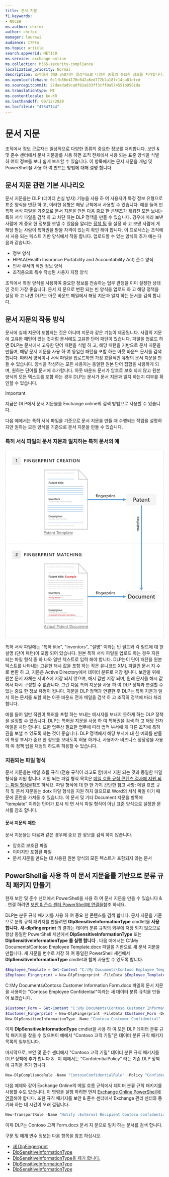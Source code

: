 ```yaml
---
title: 문서 지문
f1.keywords:
- NOCSH
ms.author: chrfox
author: chrfox
manager: laurawi
audience: ITPro
ms.topic: article
search.appverid: MET150
ms.service: exchange-online
ms.collection: M365-security-compliance
localization_priority: Normal
description: 조직에서 정보 근로자는 일상적으로 다양한 종류의 중요한 정보를 처리합니다. 문서 지문을 사용하면 조직 전체에서 사용되는 표준 양식을 식별하여 이 정보를 보다 쉽게 보호할 수 있습니다. 이 항목에서는 문서 지문을 개념 및 PowerShell을 사용 하 여 만드는 방법에 대해 설명 합니다.
ms.openlocfilehash: 0c1fb86e4176c042a6ed772b2a18fc14ca81efcd
ms.sourcegitcommit: 27daadad9ca0f02a833ff3cff8a574551b9581da
ms.translationtype: MT
ms.contentlocale: ko-KR
ms.lasthandoff: 09/12/2020
ms.locfileid: "47547144"
---
```

# <a name="document-fingerprinting"></a>문서 지문

조직에서 정보 근로자는 일상적으로 다양한 종류의 중요한 정보를 처리합니다. 보안 &amp; 및 준수 센터에서 문서 지문을를 사용 하면 조직 전체에서 사용 되는 표준 양식을 식별 하 여이 정보를 보다 쉽게 보호할 수 있습니다. 이 항목에서는 문서 지문을 개념 및 PowerShell을 사용 하 여 만드는 방법에 대해 설명 합니다.
  
## <a name="basic-scenario-for-document-fingerprinting"></a>문서 지문 관련 기본 시나리오

문서 지문을는 DLP (데이터 손실 방지) 기능을 사용 하 여 사용자가 특정 정보 유형으로 표준 양식을 변환 하 고, 이러한 유형은 해당 규칙에서 사용할 수 있습니다. 예를 들어 빈 특허 서식 파일을 기준으로 문서 지문을 만든 다음 중요 한 콘텐츠가 채워진 모든 보내는 특허 서식 파일을 검색 하 고 차단 하는 DLP 정책을 만들 수 있습니다. 경우에 따라 보낸 사람에 게 중요 한 정보를 보낼 수 있음을 알리는 [정책 팁](use-notifications-and-policy-tips.md) 을 설정 하 고 보낸 사람에 게 해당 받는 사람이 특허권을 받을 자격이 있는지 확인 해야 합니다. 이 프로세스는 조직에서 사용 되는 텍스트 기반 양식에서 작동 합니다. 업로드할 수 있는 양식의 추가 예는 다음과 같습니다.
  
- 정부 양식
- HIPAA(Health Insurance Portability and Accountability Act) 준수 양식  
- 인사 부서의 직원 정보 양식
- 조직용으로 특수 작성된 사용자 지정 양식

조직에서 특정 양식을 사용하여 중요한 정보를 전송하는 업무 관행을 이미 설정한 상태인 것이 가장 좋습니다. 문서 지 문으로 변환 되는 빈 양식을 업로드 하 고 해당 정책을 설정 하 고 나면 DLP는 아웃 바운드 메일에서 해당 지문과 일치 하는 문서를 검색 합니다.

## <a name="how-document-fingerprinting-works"></a>문서 지문의 작동 방식

문서에 실제 지문이 포함되는 것은 아니며 지문과 같은 기능이 제공됩니다. 사람의 지문에 고유한 패턴이 있는 것처럼 문서에도 고유한 단어 패턴이 있습니다. 파일을 업로드 하면 DLP는 문서에서 고유한 단어 패턴을 식별 하 고, 해당 패턴을 기반으로 문서 지문을 만들며, 해당 문서 지문을 사용 하 여 동일한 패턴을 포함 하는 아웃 바운드 문서를 검색 합니다. 따라서 양식이나 서식 파일을 업로드하면 가장 효율적인 유형의 문서 지문을 만들 수 있습니다. 양식을 작성하는 모든 사용자는 동일한 원본 단어 집합을 사용하게 되며, 원하는 단어를 문서에 추가합니다. 아웃 바운드 문서가 암호로 보호 되지 않고 원본 양식의 모든 텍스트를 포함 하는 경우 DLP는 문서가 문서 지문과 일치 하는지 여부를 확인할 수 있습니다.

> [!IMPORTANT]
> 지금은 DLP에서 문서 지문을를 Exchange online의 검색 방법으로 사용할 수 있습니다.

다음 예에서는 특허 서식 파일을 기준으로 문서 지문을 만들 때 수행되는 작업을 설명하지만 원하는 모든 양식을 기준으로 문서 지문을 만들 수 있습니다.
  
### <a name="example-of-a-patent-document-matching-a-document-fingerprint-of-a-patent-template"></a>특허 서식 파일의 문서 지문과 일치하는 특허 문서의 예

![Document-Fingerprinting-diagram.png](../media/Document-Fingerprinting-diagram.png)
  
특허 서식 파일에는 "특허 title", "Inventors", "설명" 이라는 빈 필드와 각 필드에 대 한 설명 (단어 패턴)이 포함 되어 있습니다. 원본 특허 서식 파일을 업로드 하는 경우 지원 되는 파일 형식 중 하 나와 일반 텍스트로 입력 해야 합니다. DLP는이 단어 패턴을 원본 텍스트를 나타내는 고유한 해시 값을 포함 하는 작은 유니코드 XML 파일인 문서 지 수로 변환 하 고, 지문은 Active Directory에서 데이터 분류로 저장 됩니다. 보안을 위해 원본 문서 자체는 서비스에 저장 되지 않으며, 해시 값만 저장 되며, 원래 문서를 해시 값에서 다시 구성할 수 없습니다. 그런 다음 특허 지문을 사용 하 여 DLP 정책과 연결할 수 있는 중요 한 정보 유형이 됩니다. 지문을 DLP 정책과 연결한 후 DLP는 특허 지문과 일치 하는 문서를 포함 하는 아웃 바운드 전자 메일을 검색 하 고 조직의 정책에 따라 처리 합니다. 

예를 들어 일반 직원이 특허를 포함 하는 보내는 메시지를 보내지 못하게 하는 DLP 정책을 설정할 수 있습니다. DLP는 특허권 지문을 사용 하 여 특허권을 검색 하 고 해당 전자 메일을 차단 합니다. 또한 업무상 필요한 업무에 따라 법적 부서에 게 다른 조직에 특허권을 보낼 수 있도록 하는 것이 좋습니다. DLP 정책에서 해당 부서에 대 한 예외를 만들어 특정 부서가 중요 한 정보를 보내도록 허용 하거나, 사용자가 비즈니스 정당성을 사용 하 여 정책 팁을 재정의 하도록 허용할 수 있습니다.
  
### <a name="supported-file-types"></a>지원되는 파일 형식

문서 지문을는 메일 흐름 규칙 (전송 규칙이 라고도 함)에서 지원 되는 것과 동일한 파일 형식을 지원 합니다. 지원 되는 파일 형식 목록은 [메일 흐름 규칙 콘텐츠 검사에 지원 되는 파일 형식을](https://docs.microsoft.com/exchange/security-and-compliance/mail-flow-rules/inspect-message-attachments#supported-file-types-for-mail-flow-rule-content-inspection)참조 하세요. 파일 형식에 대 한 한 가지 간단한 참고 사항: 메일 흐름 규칙 및 문서 지문을는 dotx 파일 형식을 지원 하지 않으므로 Word의 서식 파일 이기 때문에 혼란을 가져올 수 있습니다. 이 문서 및 기타 Document 지문을 항목에 "template" 이라는 단어가 표시 되 면 서식 파일 형식이 아닌 표준 양식으로 설정한 문서를 참조 합니다.
  
#### <a name="limitations-of-document-fingerprinting"></a>문서 지문의 제한

문서 지문을는 다음과 같은 경우에 중요 한 정보를 검색 하지 않습니다.
  
- 암호로 보호된 파일
- 이미지만 포함된 파일
- 문서 지문을 만드는 데 사용된 원본 양식의 모든 텍스트가 포함되지 않는 문서

## <a name="use-powershell-to-create-a-classification-rule-package-based-on-document-fingerprinting"></a>PowerShell을 사용 하 여 문서 지문을를 기반으로 분류 규칙 패키지 만들기

현재 보안 및 준수 센터에서 PowerShell을 사용 하 여 문서 지문을 만들 수 있습니다 &amp; . 연결 하려면 [보안 & 준수 센터 PowerShell에 연결을](https://docs.microsoft.com/powershell/exchange/connect-to-scc-powershell)참조 하세요.

DLP는 분류 규칙 패키지를 사용 하 여 중요 한 콘텐츠를 검색 합니다. 문서 지문을 기준으로 분류 규칙 패키지를 만들려면 **DlpSensitiveInformationType** cmdlet을 **사용 합니다.** **새-dlpfingerprint** 의 결과는 데이터 분류 규칙의 외부에 저장 되지 않으므로 항상 동일한 PowerShell 세션에서 **DlpSensitiveInformationType** 또는 **DlpSensitiveInformationType** **를 실행 합니다** . 다음 예에서는 C:\My Documents\Contoso Employee Template.docx 파일을 기반으로 새 문서 지문을 만듭니다. 새 지문을 변수로 저장 하 여 동일한 PowerShell 세션에서 **DlpSensitiveInformationType** cmdlet과 함께 사용할 수 있도록 합니다.
  
```powershell
$Employee_Template = Get-Content "C:\My Documents\Contoso Employee Template.docx" -Encoding byte -ReadCount 0
$Employee_Fingerprint = New-DlpFingerprint -FileData $Employee_Template -Description "Contoso Employee Template"
```

C:\My Documents\Contoso Customer Information Form.docx 파일의 문서 지문을 사용하는 "Contoso Employee Confidential"이라는 새 데이터 분류 규칙을 만들어 보겠습니다.
  
```powershell
$Customer_Form = Get-Content "C:\My Documents\Contoso Customer Information Form.docx" -Encoding byte -ReadCount 0
$Customer_Fingerprint = New-DlpFingerprint -FileData $Customer_Form -Description "Contoso Customer Information Form"
New-DlpSensitiveInformationType -Name "Contoso Customer Confidential" -Fingerprints $Customer_Fingerprint -Description "Message contains Contoso customer information." 
```

이제 **DlpSensitiveInformationType** cmdlet을 사용 하 여 모든 DLP 데이터 분류 규칙 패키지를 찾을 수 있으며이 예에서 "Contoso 고객 기밀"은 데이터 분류 규칙 패키지 목록의 일부입니다. 
  
마지막으로, 보안 및 준수 센터에서 "Contoso 고객 기밀" 데이터 분류 규칙 패키지를 DLP 정책에 추가 합니다 &amp; . 이 예에서는 "ConfidentialPolicy" 라는 기존 DLP 정책에 규칙을 추가 합니다.

```powershell
New-DlpComplianceRule -Name "ContosoConfidentialRule" -Policy "ConfidentialPolicy" -ContentContainsSensitiveInformation @{Name="Contoso Customer Confidential"} -BlockAccess $True
```

다음 예제와 같이 Exchange Online의 메일 흐름 규칙에서 데이터 분류 규칙 패키지를 사용할 수도 있습니다. 이 명령을 실행 하려면 먼저 [Exchange Online PowerShell에 연결](https://docs.microsoft.com/powershell/exchange/connect-to-exchange-online-powershell)해야 합니다. 또한 규칙 패키지를 보안 &amp; 준수 센터에서 Exchange 관리 센터와 동기화 하는 데 시간이 오래 걸립니다.
  
```powershell
New-TransportRule -Name "Notify :External Recipient Contoso confidential" -NotifySender NotifyOnly -Mode Enforce -SentToScope NotInOrganization -MessageContainsDataClassification @{Name=" Contoso Customer Confidential"}
```

이제 DLP는 Contoso 고객 Form.docx 문서 지 문으로 일치 하는 문서를 검색 합니다.
  
구문 및 매개 변수 정보는 다음 항목을 참조 하십시오.

- [새 DlpFingerprint](https://docs.microsoft.com/powershell/module/exchange/New-DlpFingerprint)
- [DlpSensitiveInformationType](https://docs.microsoft.com/powershell/module/exchange/New-DlpSensitiveInformationType)
- [DlpSensitiveInformationType을 제거 합니다.](https://docs.microsoft.com/powershell/module/exchange/Remove-DlpSensitiveInformationType)
- [DlpSensitiveInformationType](https://docs.microsoft.com/powershell/module/exchange/Set-DlpSensitiveInformationType)
- [DlpSensitiveInformationType](https://docs.microsoft.com/powershell/module/exchange/Get-DlpSensitiveInformationType)
